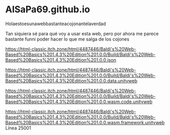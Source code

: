 # AlSaPa69.github.io
Holaestoesunawebbastanteacojonantelaverdad

Tan siquiera sé para qué voy a usar esta web, pero por ahora me parece bastante funni poder hacer lo que me salga de los cojones

https://html-classic.itch.zone/html/4487446/Baldi's%20Web-Based%20Basics%201.4.3%20Edition%201.0.0/Build/Baldi's%20Web-Based%20Basics%201.4.3%20Edition%201.0.0.json

https://html-classic.itch.zone/html/4487446/Baldi's%20Web-Based%20Basics%201.4.3%20Edition%201.0.0/Build/Baldi's%20Web-Based%20Basics%201.4.3%20Edition%201.0.0.data.unityweb

https://html-classic.itch.zone/html/4487446/Baldi's%20Web-Based%20Basics%201.4.3%20Edition%201.0.0/Build/Baldi's%20Web-Based%20Basics%201.4.3%20Edition%201.0.0.wasm.code.unityweb

https://html-classic.itch.zone/html/4487446/Baldi's%20Web-Based%20Basics%201.4.3%20Edition%201.0.0/Build/Baldi's%20Web-Based%20Basics%201.4.3%20Edition%201.0.0.wasm.framework.unityweb
Línea 25001